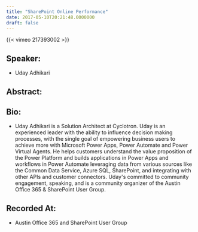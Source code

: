 ```yaml
---
title: "SharePoint Online Performance"
date: 2017-05-10T20:21:48.0000000
draft: false
---
```


{{< vimeo 217393002 >}}

## Speaker:

 - Uday Adhikari

## Abstract:



## Bio:

 - <p>Uday Adhikari is a Solution Architect at Cyclotron. Uday is an experienced leader with the ability to influence decision making processes, with the single goal of empowering business users to achieve more with Microsoft Power Apps, Power Automate and Power Virtual Agents. He helps customers understand the value proposition of the Power Platform and builds applications in Power Apps and workflows in Power Automate leveraging data from various sources like the Common Data Service, Azure SQL, SharePoint, and integrating with other APIs and customer connectors. Uday's committed to community engagement, speaking, and is a community organizer of the Austin Office 365 & SharePoint User Group.</p>

## Recorded At:

 - Austin Office 365 and SharePoint User Group

